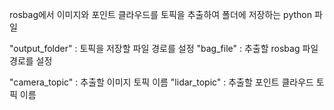 rosbag에서 이미지와 포인트 클라우드를 토픽을 추출하여 폴더에 저장하는 python 파일

"output_folder" : 토픽을 저장할 파일 경로를 설정
"bag_file" : 추출할 rosbag 파일 경로를 설정

"camera_topic" : 추출할 이미지 토픽 이름
"lidar_topic" : 추출할 포인트 클라우드 토픽 이름
